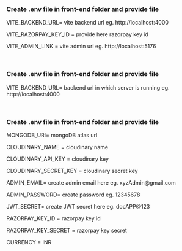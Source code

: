 <h3>Create .env file in front-end folder and provide file</h3>
<p>VITE_BACKEND_URL= vite backend url eg. http://localhost:4000</p>
<p>VITE_RAZORPAY_KEY_ID = provide here razorpay key id</p>
<p>VITE_ADMIN_LINK = vite admin url eg. http://localhost:5176</p>
<br>
<h3>Create .env file in front-end folder and provide file</h3>
<p>VITE_BACKEND_URL= backend url in which server is running eg. http://localhost:4000</p>
<br>
<h3>Create .env file in front-end folder and provide file</h3>
<p>MONGODB_URI= mongoDB atlas url </p>
<p>CLOUDINARY_NAME = cloudinary name </p>
<p>CLOUDINARY_API_KEY = cloudinary key</p>
<p>CLOUDINARY_SECRET_KEY = cloudinary secret key</p>
<p>ADMIN_EMAIL= create admin email here eg. xyzAdmin@gmail.com</p>
<p>ADMIN_PASSWORD= create password eg. 12345678</p>
<p>JWT_SECRET= create JWT secret here eg. docAPP@123</p>
<p>RAZORPAY_KEY_ID = razorpay key id</p>
<p>RAZORPAY_KEY_SECRET = razorpay key secret</p>
<p>CURRENCY = INR</p>

